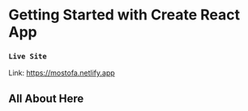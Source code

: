 # Getting Started with Create React App


### `Live Site`
Link: https://mostofa.netlify.app

## All About Here